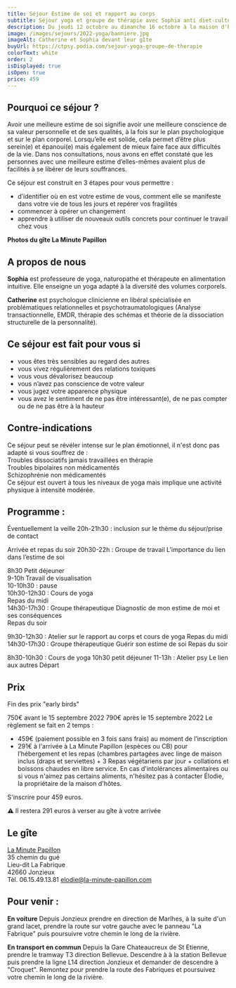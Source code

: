 ```yaml
---
title: Séjour Estime de soi et rapport au corps
subtitle: Séjour yoga et groupe de thérapie avec Sophia anti diet-culture et Catherine la Psy
description: Du jeudi 12 octobre au dimanche 16 octobre à la maison d'hôtes La Minute Papillon (proche de St Etienne). Nombre de places limitées à 14 personnes.
image: /images/sejours/2022-yoga/banniere.jpg
imageAlt: Catherine et Sophia devant leur gîte
buyUrl: https://ctpsy.podia.com/sejour-yoga-groupe-de-therapie
colorText: white
order: 2
isDisplayed: true
isOpen: true
price: 459
---
```


## Pourquoi ce séjour ?

Avoir une meilleure estime de soi signifie avoir une meilleure conscience de sa valeur personnelle et de ses qualités, à la fois sur le plan psychologique et sur le plan corporel. Lorsqu’elle est solide, cela permet d’être plus serein(e) et épanoui(e) mais également de mieux faire face aux difficultés de la vie. Dans nos consultations, nous avons en effet constaté que les personnes avec une meilleure estime d’elles-mêmes avaient plus de facilités à se libérer de leurs souffrances.

Ce séjour est construit en 3 étapes pour vous permettre :

- d’identifier où en est votre estime de vous, comment elle se
  manifeste dans votre vie de tous les jours et repérer vos fragilités
- commencer à opérer un changement
- apprendre à utiliser de nouveaux outils concrets pour continuer le
  travail chez vous

<div class="my-10">

**Photos du gîte La Minute Papillon**
<gallery  :images='["images/sejours/2022-yoga/1.webp","images/sejours/2022-yoga/2.webp","images/sejours/2022-yoga/3.webp"]'></gallery>

</div>

## A propos de nous

**Sophia** est professeure de yoga, naturopathe et thérapeute en alimentation intuitive. Elle enseigne un yoga adapté à la diversité des volumes corporels.

**Catherine** est psychologue clinicienne en libéral spécialisée en problématiques relationnelles et
psychotraumatologiques (Analyse transactionnelle, EMDR, thérapie des schémas et théorie de la
dissociation structurelle de la personnalité).

## Ce séjour est fait pour vous si

- vous êtes très sensibles au regard des autres
- vous vivez régulièrement des relations toxiques
- vous vous dévalorisez beaucoup
- vous n’avez pas conscience de votre valeur
- vous jugez votre apparence physique
- vous avez le sentiment de ne pas être intéressant(e), de ne pas compter ou de ne pas être à la hauteur

## Contre-indications

Ce séjour peut se révéler intense sur le plan émotionnel, il n'est donc pas adapté si vous souffrez de :  
Troubles dissociatifs jamais travaillées en thérapie  
Troubles bipolaires non médicamentés  
Schizophrénie non médicamentés  
Ce séjour est ouvert à tous les niveaux de yoga mais implique une activité physique à intensité modérée.

## Programme :

Éventuellement la veille 20h-21h30 : inclusion sur le thème du séjour/prise de contact

<expandable title="Jour 1 : Se découvrir">

Arrivée et repas du soir
20h30-22h : Groupe de travail L’importance du lien dans l’estime de soi

</expandable>

<expandable title="Jour 2 : Comprendre mon estime de moi">

8h30 Petit déjeuner  
9-10h Travail de visualisation  
10-10h30 : pause  
10h30-12h30 : Cours de yoga  
Repas du midi  
14h30-17h30 : Groupe thérapeutique Diagnostic de mon estime de moi et ses conséquences  
Repas du soir

</expandable>

<expandable title="Jour 3 : Panser mon estime de moi">

9h30-12h30 : Atelier sur le rapport au corps et cours de yoga Repas du midi  
14h30-17h30 : Groupe thérapeutique Guérir son estime de soi Repas du soir

</expandable>

<expandable title="Jour 4 : Ressources/outils">

8h30-10h30 : Cours de yoga
10h30 petit déjeuner
11-13h : Atelier psy Le lien aux autres Départ

</expandable>

## Prix

<Countdown :showbeforedays=500 deadline="2022-09-15 23:59:00">Fin des prix "early birds"</Countdown>

750€ avant le 15 septembre 2022 790€ après le 15 septembre 2022
Le règlement se fait en 2 temps :

- 459€ (paiement possible en 3 fois sans frais) au moment de l’inscription
- 291€ à l'arrivée à La Minute Papillon (espèces ou CB) pour l’hébergement et les repas (chambres partagées avec linge de maison inclus (draps et serviettes) + 3 Repas végétariens par jour + collations et boissons chaudes en libre service. En cas d'intolérances alimentaires ou si vous n'aimez pas certains aliments, n'hésitez pas à contacter Élodie, la propriétaire de la maison d'hôtes.

<BuyBtn
              url="https://ctpsy.podia.com/sejour-yoga-groupe-de-therapie"
              :isClosed="false"
              class="my-7 md:mt-4"
            >
S'inscrire pour 459 euros.<br/>

</BuyBtn>

<div class="text-center -mt-6">
⚠️ Il restera 291 euros à verser au gîte à votre arrivée
</div>

## Le gîte

[La Minute Papillon](https://www.la-minute-papillon.com/)  
35 chemin du gué  
Lieu-dit La Fabrique  
42660 Jonzieux  
Tèl. 06.15.49.13.81 elodie@la-minute-papillon.com

## Pour venir :

**En voiture**
Depuis Jonzieux prendre en direction de Marlhes, à la suite d'un grand lacet, prendre la route sur votre gauche avec le panneau "La Fabrique" puis poursuivre votre chemin le long de la rivière.

**En transport en commun**
Depuis la Gare Chateaucreux de St Etienne, prendre le tramway T3 direction Bellevue. Descendre à à la station Bellevue puis prendre la ligne L14 direction Jonzieux et demander de descendre à "Croquet". Remontez pour prendre la route des Fabriques et poursuivez votre chemin le long de la rivière.

